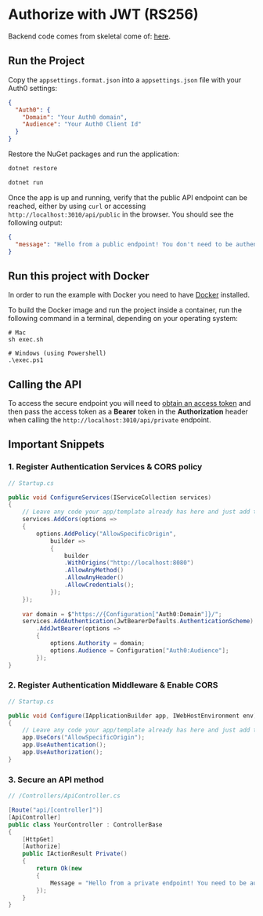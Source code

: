 # Authorize with JWT (RS256)

Backend code comes from skeletal come of: [here](https://auth0.com/docs/quickstart/backend/aspnet-core-webapi/01-authorization). 

## Run the Project

Copy the `appsettings.format.json` into a `appsettings.json` file with your Auth0 settings:

```json
{
  "Auth0": {
    "Domain": "Your Auth0 domain",
    "Audience": "Your Auth0 Client Id"
  } 
}
```

Restore the NuGet packages and run the application:

```bash
dotnet restore

dotnet run
```

Once the app is up and running, verify that the public API endpoint can be reached, either by using `curl` or accessing `http://localhost:3010/api/public` in the browser. You should see the following output:

```json
{
  "message": "Hello from a public endpoint! You don't need to be authenticated to see this."
}
```

## Run this project with Docker

In order to run the example with Docker you need to have [Docker](https://docker.com/products/docker-desktop) installed.

To build the Docker image and run the project inside a container, run the following command in a terminal, depending on your operating system:

```
# Mac
sh exec.sh

# Windows (using Powershell)
.\exec.ps1
```

## Calling the API

To access the secure endpoint you will need to [obtain an access token](https://auth0.com/docs/tokens/access-token#how-to-get-an-access-token) and then pass the access token as a **Bearer** token in the **Authorization** header when calling the `http://localhost:3010/api/private` endpoint.

## Important Snippets

### 1. Register Authentication Services & CORS policy

```csharp
// Startup.cs

public void ConfigureServices(IServiceCollection services)
{
    // Leave any code your app/template already has here and just add these lines:
    services.AddCors(options =>
	{
		options.AddPolicy("AllowSpecificOrigin",
			builder =>
			{
				builder
				.WithOrigins("http://localhost:8080")
				.AllowAnyMethod()
				.AllowAnyHeader()
				.AllowCredentials();
			});
	});
	
    var domain = $"https://{Configuration["Auth0:Domain"]}/";
    services.AddAuthentication(JwtBearerDefaults.AuthenticationScheme)
		.AddJwtBearer(options =>
		{
			options.Authority = domain;
			options.Audience = Configuration["Auth0:Audience"];
		});
}
```

### 2. Register Authentication Middleware & Enable CORS

```csharp
// Startup.cs

public void Configure(IApplicationBuilder app, IWebHostEnvironment env)
{
    // Leave any code your app/template already has here and just add the line:
    app.UseCors("AllowSpecificOrigin");
	app.UseAuthentication();
	app.UseAuthorization();
}
```

### 3. Secure an API method

```csharp
// /Controllers/ApiController.cs

[Route("api/[controller]")]
[ApiController]
public class YourController : ControllerBase
{
    [HttpGet]
    [Authorize]
    public IActionResult Private()
    {
        return Ok(new
        {
            Message = "Hello from a private endpoint! You need to be authenticated to see this."
        });
    }
}
```

